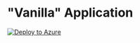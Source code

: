 # "Vanilla" Application

[![Deploy to Azure](http://azuredeploy.net/deploybutton.png)](https://portal.azure.com/#create/Microsoft.Template/uri/https%3A%2F%2Fraw.githubusercontent.com%2FMicrosoftLearning%2FedX-DEV233-DevelopingMicrosoftAzureSolutions%2Fhackathon%2FARM%2Fazuredeploy.json)
